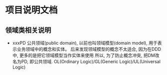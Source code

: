 # 项目说明文档

## 领域类相关说明

- xxxPD
  公共领域(public domain), 以前也叫领域模型(domain model), 用于表示业务领域中的概念和实体。
  后来发现领域模型的概念不太适合, 因为在DDD中, 更多的是把它领域模型当作实体来使用
  所以, 为了防止概念冲突, 把DM改名为PD, 即公共领域.
  OL(Ordinary Logic)/GL(Generic Logic)/UL(Universal Logic)

